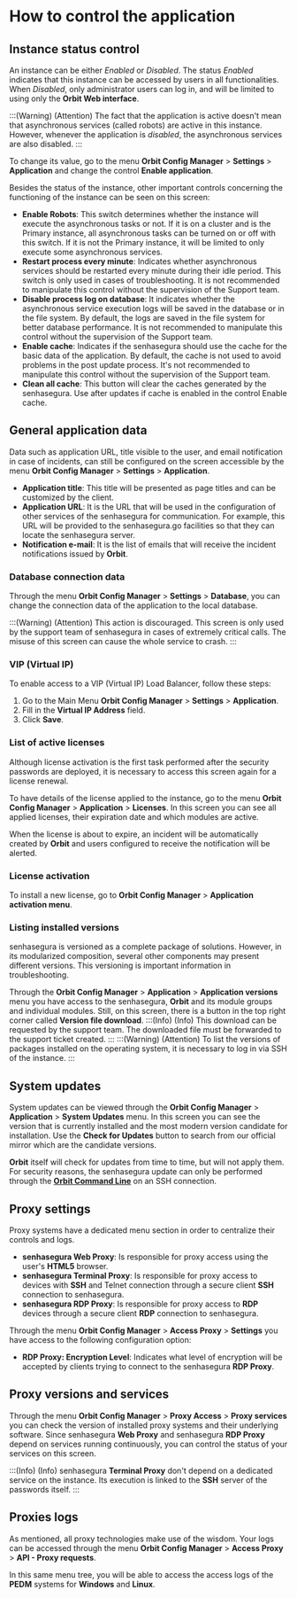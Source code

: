 # How to control the application

## Instance status control

An instance can be either *Enabled* or *Disabled*. The status *Enabled* indicates that this instance can be accessed by users in all functionalities. When *Disabled*, only administrator users can log in, and will be limited to using only the **Orbit Web interface**.

:::(Warning) (Attention)
The fact that the application is active doesn't mean that asynchronous services (called robots) are active in this instance. However, whenever the application is *disabled*, the asynchronous services are also disabled.
:::

To change its value, go to the menu **Orbit Config Manager** > **Settings** > **Application** and change the control **Enable application**.

Besides the status of the instance, other important controls concerning the functioning of the instance can be seen on this screen:
- **Enable Robots**: This switch determines whether the instance will execute the asynchronous tasks or not. If it is on a cluster and is the Primary instance, all asynchronous tasks can be turned on or off with this switch. If it is not the Primary instance, it will be limited to only execute some asynchronous services.
- **Restart process every minute**: Indicates whether asynchronous services should be restarted every minute during their idle period. This switch is only used in cases of troubleshooting. It is not recommended to manipulate this control without the supervision of the Support team.
- **Disable process log on database**: It indicates whether the asynchronous service execution logs will be saved in the database or in the file system. By default, the logs are saved in the file system for better database performance. It is not recommended to manipulate this control without the supervision of the Support team.
- **Enable cache**: Indicates if the senhasegura should use the cache for the basic data of the application. By default, the cache is not used to avoid problems in the post update process. It's not recommended to manipulate this control without the supervision of the Support team.
- **Clean all cache**: This button will clear the caches generated by the senhasegura. Use after updates if cache is enabled in the control Enable cache.

## General application data

Data such as application URL, title visible to the user, and email notification in case of incidents, can still be configured on the screen accessible by the menu **Orbit Config Manager** > **Settings** > **Application**.

- **Application title**: This title will be presented as page titles and can be customized by the client.
- **Application URL**: It is the URL that will be used in the configuration of other services of the senhasegura for communication. For example, this URL will be provided to the senhasegura.go facilities so that they can locate the senhasegura server.
- **Notification e-mail**: It is the list of emails that will receive the incident notifications issued by **Orbit**.

### Database connection data

Through the menu **Orbit Config Manager** > **Settings** > **Database**, you can change the connection data of the application to the local database.

:::(Warning) (Attention)
This action is discouraged. This screen is only used by the support team of senhasegura in cases of extremely critical calls. The misuse of this screen can cause the whole service to crash.
:::

### VIP (Virtual IP)

To enable access to a VIP (Virtual IP) Load Balancer, follow these steps:

1. Go to the Main Menu **Orbit Config Manager** > **Settings** > **Application**.
2. Fill in the **Virtual IP Address** field.
3. Click **Save**.

### List of active licenses

Although license activation is the first task performed after the security passwords are deployed, it is necessary to access this screen again for a license renewal.

To have details of the license applied to the instance, go to the menu **Orbit Config Manager** > **Application** > **Licenses**. In this screen you can see all applied licenses, their expiration date and which modules are active.

When the license is about to expire, an incident will be automatically created by **Orbit** and users configured to receive the notification will be alerted.

### License activation

To install a new license, go to **Orbit Config Manager** > **Application activation menu**. 

### Listing installed versions

senhasegura is versioned as a complete package of solutions. However, in its modularized composition, several other components may present different versions. This versioning is important information in troubleshooting.

Through the **Orbit Config Manager** > **Application** > **Application versions** menu you have access to the senhasegura, **Orbit** and its module groups and individual modules. Still, on this screen, there is a button in the top right corner called **Version file download**. 
:::(Info) (Info)
This download can be requested by the support team. The downloaded file must be forwarded to the support ticket created.
:::
:::(Warning) (Attention)
To list the versions of packages installed on the operating system, it is necessary to log in via SSH of the instance.
:::

## System updates

System updates can be viewed through the **Orbit Config Manager** > **Application** > **System Updates** menu. In this screen you can see the version that is currently installed and the most modern version candidate for installation. Use the **Check for Updates** button to search from our official mirror which are the candidate versions.

**Orbit** itself will check for updates from time to time, but will not apply them. For security reasons, the senhasegura update can only be performed through the [**Orbit Command Line**](/v3-33/docs/orbit-cli) on an SSH connection.

## Proxy settings

Proxy systems have a dedicated menu section in order to centralize their controls and logs. 

- **senhasegura Web Proxy**: Is responsible for proxy access using the user's **HTML5** browser.
- **senhasegura Terminal Proxy**: Is responsible for proxy access to devices with **SSH** and Telnet connection through a secure client **SSH** connection to senhasegura.
- **senhasegura RDP Proxy**: Is responsible for proxy access to **RDP** devices through a secure client **RDP** connection to senhasegura.

Through the menu **Orbit Config Manager** > **Access Proxy** > **Settings** you have access to the following configuration option:
- **RDP Proxy: Encryption Level**: Indicates what level of encryption will be accepted by clients trying to connect to the senhasegura **RDP Proxy**.

## Proxy versions and services

Through the menu **Orbit Config Manager** > **Proxy Access** > **Proxy services** you can check the version of installed proxy systems and their underlying software. Since senhasegura **Web Proxy** and senhasegura **RDP Proxy** depend on services running continuously, you can control the status of your services on this screen.

:::(Info) (Info)
senhasegura **Terminal Proxy** don't depend on a dedicated service on the instance. Its execution is linked to the **SSH** server of the passwords itself.
:::

## Proxies logs

As mentioned, all proxy technologies make use of the wisdom. Your logs can be accessed through the menu **Orbit Config Manager** > **Access Proxy** > **API - Proxy requests**.

In this same menu tree, you will be able to access the access logs of the **PEDM** systems for **Windows** and **Linux**.
